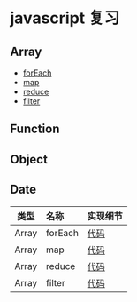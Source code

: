 # javascript 复习

## Array
 - [forEach]('./../Array/forEach.js)
 - [map]('./../Array/map.js)
 - [reduce]('./../Array/reduce.js)
 - [filter]('./../Array/filter.js)

## Function
## Object
## Date


类型|名称|实现细节
--|:--|:--|
Array | forEach | [代码]('./Array/forEach.js)
Array | map | [代码]('./../Array/map.js')
Array | reduce | [代码]('./../Array/reduce.js)
Array | filter | [代码]('./../Array/filter.js)

